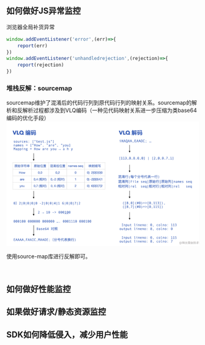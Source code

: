 ## 如何做好JS异常监控
浏览器全局补货异常
```js
window.addEventListener('error',(err)=>{
    report(err)
})
window.addEventListener('unhandledrejection',(rejection)=>{
    report(rejection)
})

```
### 堆栈反解：sourcemap
sourcemap维护了混淆后的代码行列到原代码行列的映射关系。sourcemap的解析和反解析过程都涉及到VLQ编码（一种见代码映射关系进一步压缩为类base64编码的优化手段）
![VLQ编码](./img/vlq.png)

使用source-map库进行反解即可。
```js
    
```

## 如何做好性能监控

## 如果做好请求/静态资源监控

## SDK如何降低侵入，减少用户性能

